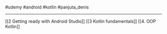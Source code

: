 #udemy #android #kotlin  #panjuta_denis

---------
[[2 Getting ready with Android Studio]]
[[3 Kotlin fundamentals]]
[[4. OOP Kotlin]]







